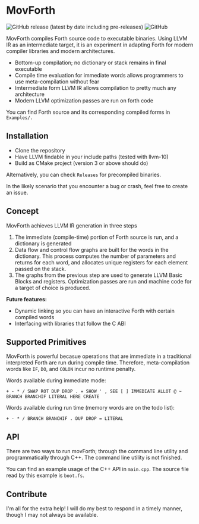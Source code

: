 # MovForth

![GitHub release (latest by date including pre-releases)](https://img.shields.io/github/v/release/Reschivon/movForth?display_name=release&include_prereleases&label=release)   ![GitHub](https://img.shields.io/github/license/Reschivon/movForth?label=license)

MovForth compiles Forth source code to executable binaries. Using LLVM IR as an intermediate target, it is an experiment in adapting Forth for modern compiler libraries and modern architectures.

- Bottom-up compilation; no dictionary or stack remains in final executable
- Compile time evaluation for immediate words allows programmers to use meta-compilation without fear
- Imtermediate form LLVM IR allows compilation to pretty much any architecture
- Modern LLVM optimization passes are run on forth code

You can find Forth source and its corresponding compiled forms in `Examples/.`

## Installation
- Clone the repository
- Have LLVM findable in your include paths (tested with llvm-10)
- Build as CMake project (version 3 or above should do)

Alternatively, you can check `Releases` for precompiled binaries.

In the likely scenario that you encounter a bug or crash, feel free to create an issue.

## Concept
MovForth achieves LLVM IR generation in three steps

1. The immediate (compile-time) portion of Forth source is run, and a dictionary is generated
2. Data flow and control flow graphs are built for the words in the dictionary. This process computes the number of parameters and returns for each word, and allocates unique registers for each element passed on the stack.
3. The graphs from the previous step are used to generate LLVM Basic Blocks and registers. Optimization passes are run and machine code for a target of choice is produced.

**Future features:**
- Dynamic linking so you can have an interactive Forth with certain compiled words
- Interfacing with libraries that follow the C ABI

## Supported Primitives
MovForth is powerful becasue operations that are immediate in a traditional interpreted Forth are run during compile time. Therefore, meta-compilation words like `IF`, `DO`, and `COLON` incur no runtime penalty.

Words available during immediate mode:

```+ - * / SWAP ROT DUP DROP . = SHOW ' , SEE [ ] IMMEDIATE ALLOT @ ~ BRANCH BRANCHIF LITERAL HERE CREATE```

Words available during run time (memory words are on the todo list):

```+ - * / BRANCH BRANCHIF . DUP DROP = LITERAL```

## API
There are two ways to run movForth; through the command line utility and programmatically through C++. The command line utility is not finished.

You can find an example usage of the C++ API in `main.cpp`. The source file read by this example is `boot.fs`.

## Contribute
I'm all for the extra help! I will do my best to respond in a timely manner, though I may not always be available.
